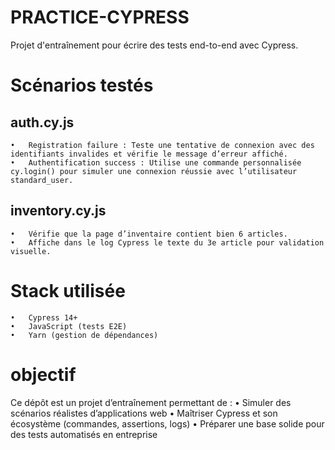 # PRACTICE-CYPRESS

Projet d'entraînement pour écrire des tests end-to-end avec Cypress.

# Scénarios testés

## auth.cy.js

    •	Registration failure : Teste une tentative de connexion avec des identifiants invalides et vérifie le message d’erreur affiché.
    •	Authentification success : Utilise une commande personnalisée cy.login() pour simuler une connexion réussie avec l’utilisateur standard_user.

## inventory.cy.js

    •	Vérifie que la page d’inventaire contient bien 6 articles.
    •	Affiche dans le log Cypress le texte du 3e article pour validation visuelle.

# Stack utilisée

    •	Cypress 14+
    •	JavaScript (tests E2E)
    •	Yarn (gestion de dépendances)

# objectif

Ce dépôt est un projet d’entraînement permettant de :
• Simuler des scénarios réalistes d’applications web
• Maîtriser Cypress et son écosystème (commandes, assertions, logs)
• Préparer une base solide pour des tests automatisés en entreprise
